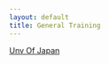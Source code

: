 ```yaml
---
layout: default
title: General Training 
---
```


[Unv Of Japan](http://i-web.i.u-tokyo.ac.jp/edu/training/ss/lecture/new-documents/Lectures/)


